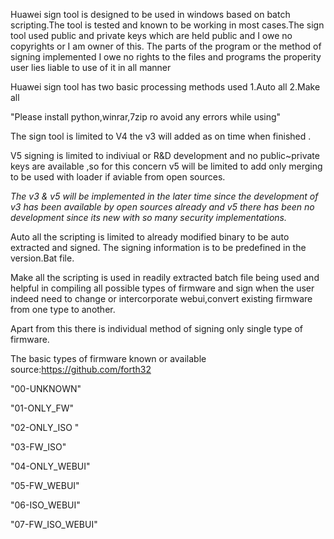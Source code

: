 Huawei sign tool is designed to be used in windows based on batch scripting.The tool is tested and known to be working in most cases.The sign tool used public and private keys which are held public and I owe no copyrights or I am owner of this. The parts of the program or the method of signing implemented I owe no rights to the files and programs the properity user lies liable to use of it in all manner

Huawei sign tool has two basic processing methods used 1.Auto all 2.Make all

"Please install python,winrar,7zip ro avoid any errors while using"

The sign tool is limited to V4 the v3 will added as on time when finished .

V5 signing is limited to indiviual or R&D development and no public~private keys are available ,so for this concern v5 will be limited to add only merging to be used with loader if aviable from open sources.

*The v3 & v5 will be implemented in the later time since the development of v3 has been available by open sources already and v5 there has been no development since its new with so many security implementations.*

Auto all the scripting is limited to already modified binary to be auto extracted and signed. The signing information is to be predefined in the version.Bat file.

Make all the scripting is used in readily extracted batch file being used and helpful in compiling all possible types of firmware and sign when the user indeed need to change or intercorporate webui,convert existing firmware from one type to another.

Apart from this there is individual method of signing only single type of firmware.

The basic types of firmware known or available source:https://github.com/forth32



"00-UNKNOWN"

 "01-ONLY_FW"

 "02-ONLY_ISO "

  "03-FW_ISO" 

 "04-ONLY_WEBUI"

 "05-FW_WEBUI"

 "06-ISO_WEBUI"

 "07-FW_ISO_WEBUI"

